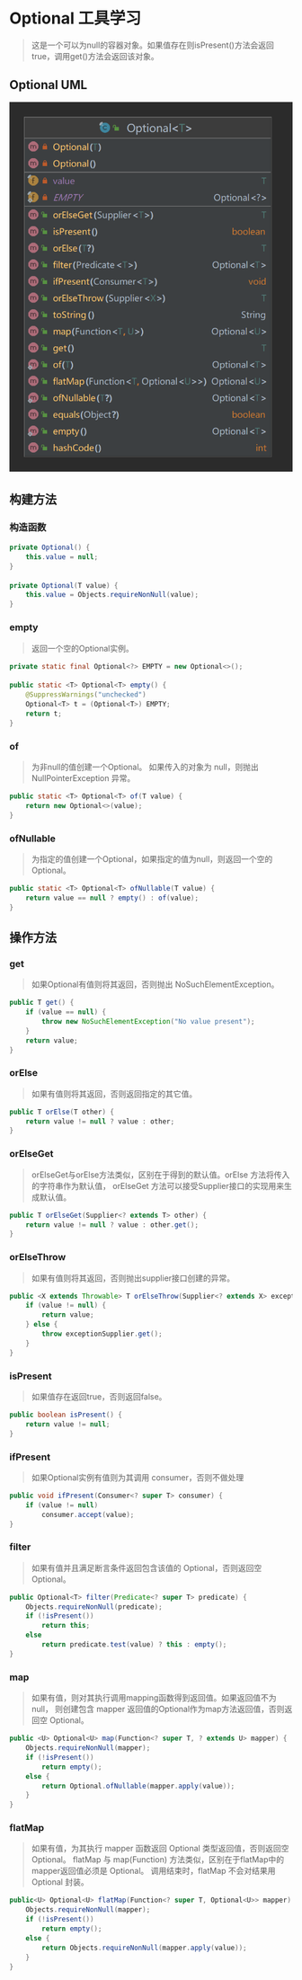 # Optional 工具学习
> 这是一个可以为null的容器对象。如果值存在则isPresent()方法会返回true，调用get()方法会返回该对象。

## Optional UML
![Optional](.assert/Optional.png)

## 构建方法

### 构造函数

```java
private Optional() {
    this.value = null;
}
        
private Optional(T value) {
    this.value = Objects.requireNonNull(value);
}
```

### empty
> 返回一个空的Optional实例。

```java
private static final Optional<?> EMPTY = new Optional<>();

public static <T> Optional<T> empty() {
    @SuppressWarnings("unchecked")
    Optional<T> t = (Optional<T>) EMPTY;
    return t;
}
```

### of
> 为非null的值创建一个Optional。
> 如果传入的对象为 null，则抛出 NullPointerException 异常。

```java
public static <T> Optional<T> of(T value) {
    return new Optional<>(value);
}
```

### ofNullable
> 为指定的值创建一个Optional，如果指定的值为null，则返回一个空的Optional。

```java
public static <T> Optional<T> ofNullable(T value) {
    return value == null ? empty() : of(value);
}
```

## 操作方法
### get
> 如果Optional有值则将其返回，否则抛出 NoSuchElementException。

```java
public T get() {
    if (value == null) {
        throw new NoSuchElementException("No value present");
    }
    return value;
}
```

### orElse
> 如果有值则将其返回，否则返回指定的其它值。

```java
public T orElse(T other) {
    return value != null ? value : other;
}
```

### orElseGet
> orElseGet与orElse方法类似，区别在于得到的默认值。orElse 方法将传入的字符串作为默认值，
> orElseGet 方法可以接受Supplier接口的实现用来生成默认值。

```java
public T orElseGet(Supplier<? extends T> other) {
    return value != null ? value : other.get();
}
```

### orElseThrow
> 如果有值则将其返回，否则抛出supplier接口创建的异常。

```java
public <X extends Throwable> T orElseThrow(Supplier<? extends X> exceptionSupplier) throws X {
    if (value != null) {
        return value;
    } else {
        throw exceptionSupplier.get();
    }
}
```

### isPresent
> 如果值存在返回true，否则返回false。

```java
public boolean isPresent() {
    return value != null;
}
```

### ifPresent
> 如果Optional实例有值则为其调用 consumer，否则不做处理

```java
public void ifPresent(Consumer<? super T> consumer) {
    if (value != null)
        consumer.accept(value);
}
```

### filter
> 如果有值并且满足断言条件返回包含该值的 Optional，否则返回空 Optional。

```java
public Optional<T> filter(Predicate<? super T> predicate) {
    Objects.requireNonNull(predicate);
    if (!isPresent())
        return this;
    else
        return predicate.test(value) ? this : empty();
}
```
### map
> 如果有值，则对其执行调用mapping函数得到返回值。如果返回值不为 null，
> 则创建包含 mapper 返回值的Optional作为map方法返回值，否则返回空 Optional。

```java
public <U> Optional<U> map(Function<? super T, ? extends U> mapper) {
    Objects.requireNonNull(mapper);
    if (!isPresent())
        return empty();
    else {
        return Optional.ofNullable(mapper.apply(value));
    }
}
```

### flatMap
> 如果有值，为其执行 mapper 函数返回 Optional 类型返回值，否则返回空 Optional。
> flatMap 与 map(Function) 方法类似，区别在于flatMap中的mapper返回值必须是 Optional。
> 调用结束时，flatMap 不会对结果用 Optional 封装。


```java
public<U> Optional<U> flatMap(Function<? super T, Optional<U>> mapper) {
    Objects.requireNonNull(mapper);
    if (!isPresent())
        return empty();
    else {
        return Objects.requireNonNull(mapper.apply(value));
    }
}
```